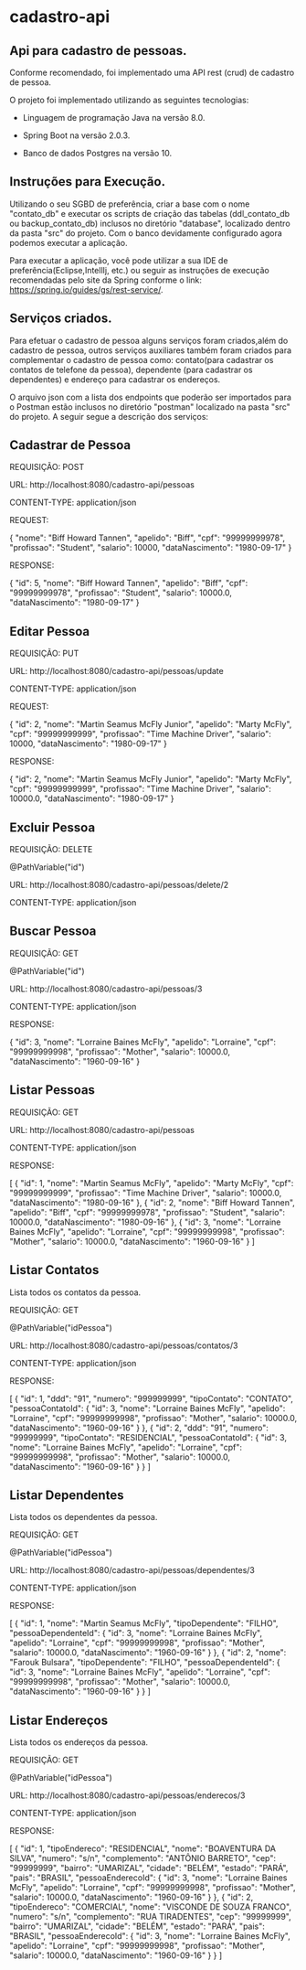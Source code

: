 # cadastro-api
Api para cadastro de pessoas.
-----------------------------------------

Conforme recomendado, foi implementado uma API rest (crud) de cadastro de pessoa.

O projeto foi implementado utilizando as seguintes tecnologias:

 - Linguagem de programação Java na versão 8.0.
 
 - Spring Boot na versão 2.0.3.
 
 - Banco de dados Postgres na versão 10.
 
Instruções para Execução.
 -----------------------------
 
 Utilizando o seu SGBD de preferência, criar a base com o nome "contato_db" e executar os scripts de 
 criação das tabelas (ddl_contato_db ou backup_contato_db) inclusos no diretório "database", localizado 
 dentro da pasta "src" do projeto. Com o banco devidamente configurado agora podemos executar a
 aplicação.
 
 Para executar a aplicação, você pode utilizar a sua IDE de preferência(Eclipse,IntellIj, etc.)
 ou seguir as instruções de execução recomendadas pelo site da Spring conforme o link:
 https://spring.io/guides/gs/rest-service/.
 
Serviços criados.
----------------

Para efetuar o cadastro de pessoa alguns serviços foram criados,além do cadastro de pessoa, outros serviços
auxiliares também foram criados para complementar o cadastro de pessoa como: contato(para cadastrar
os contatos de telefone da pessoa), dependente (para cadastrar os dependentes) e endereço para cadastrar 
os endereços.

O arquivo json com a lista dos endpoints que poderão ser importados para o Postman estão inclusos no diretório 
"postman" localizado na pasta "src" do projeto. A seguir segue a descrição dos serviços:


Cadastrar de Pessoa
------------------
REQUISIÇÃO: POST

URL: http://localhost:8080/cadastro-api/pessoas

CONTENT-TYPE: application/json

REQUEST:

{
    "nome": "Biff Howard Tannen",
    "apelido": "Biff", 
    "cpf": "99999999978",
    "profissao": "Student", 
    "salario": 10000, 
    "dataNascimento": "1980-09-17"
}

RESPONSE:

{
    "id": 5,
    "nome": "Biff Howard Tannen",
    "apelido": "Biff",
    "cpf": "99999999978",
    "profissao": "Student",
    "salario": 10000.0,
    "dataNascimento": "1980-09-17"
}

Editar Pessoa
-------------

REQUISIÇÃO: PUT

URL: http://localhost:8080/cadastro-api/pessoas/update

CONTENT-TYPE: application/json

REQUEST:

{
    "id": 2,
    "nome": "Martin Seamus McFly Junior",
    "apelido": "Marty McFly", 
    "cpf": "99999999999",
    "profissao": "Time Machine Driver", 
    "salario": 10000, 
    "dataNascimento": "1980-09-17"
}

RESPONSE:

{
    "id": 2,
    "nome": "Martin Seamus McFly Junior",
    "apelido": "Marty McFly",
    "cpf": "99999999999",
    "profissao": "Time Machine Driver",
    "salario": 10000.0,
    "dataNascimento": "1980-09-17"
}

Excluir Pessoa
--------------

REQUISIÇÃO: DELETE

@PathVariable("id")

URL: http://localhost:8080/cadastro-api/pessoas/delete/2

CONTENT-TYPE: application/json

Buscar Pessoa
-------------

REQUISIÇÃO: GET

@PathVariable("id")

URL: http://localhost:8080/cadastro-api/pessoas/3

CONTENT-TYPE: application/json

RESPONSE:

{
    "id": 3,
    "nome": "Lorraine Baines McFly",
    "apelido": "Lorraine",
    "cpf": "99999999998",
    "profissao": "Mother",
    "salario": 10000.0,
    "dataNascimento": "1960-09-16"
}

Listar Pessoas
--------------

REQUISIÇÃO: GET

URL: http://localhost:8080/cadastro-api/pessoas

CONTENT-TYPE: application/json

RESPONSE:

[
    {
        "id": 1,
        "nome": "Martin Seamus McFly",
        "apelido": "Marty McFly",
        "cpf": "99999999999",
        "profissao": "Time Machine Driver",
        "salario": 10000.0,
        "dataNascimento": "1980-09-16"
    },
    {
        "id": 2,
        "nome": "Biff Howard Tannen",
        "apelido": "Biff",
        "cpf": "99999999978",
        "profissao": "Student",
        "salario": 10000.0,
        "dataNascimento": "1980-09-16"
    },
    {
        "id": 3,
        "nome": "Lorraine Baines McFly",
        "apelido": "Lorraine",
        "cpf": "99999999998",
        "profissao": "Mother",
        "salario": 10000.0,
        "dataNascimento": "1960-09-16"
    }
]

Listar Contatos
---------------

Lista todos os contatos da pessoa.

REQUISIÇÃO: GET

@PathVariable("idPessoa")

URL: http://localhost:8080/cadastro-api/pessoas/contatos/3

CONTENT-TYPE: application/json

RESPONSE:

[
    {
        "id": 1,
        "ddd": "91",
        "numero": "999999999",
        "tipoContato": "CONTATO",
        "pessoaContatoId": {
            "id": 3,
            "nome": "Lorraine Baines McFly",
            "apelido": "Lorraine",
            "cpf": "99999999998",
            "profissao": "Mother",
            "salario": 10000.0,
            "dataNascimento": "1960-09-16"
        }
    },
    {
        "id": 2,
        "ddd": "91",
        "numero": "99999999",
        "tipoContato": "RESIDENCIAL",
        "pessoaContatoId": {
            "id": 3,
            "nome": "Lorraine Baines McFly",
            "apelido": "Lorraine",
            "cpf": "99999999998",
            "profissao": "Mother",
            "salario": 10000.0,
            "dataNascimento": "1960-09-16"
        }
    }
]

Listar Dependentes
---------------

Lista todos os dependentes da pessoa.

REQUISIÇÃO: GET

@PathVariable("idPessoa")

URL: http://localhost:8080/cadastro-api/pessoas/dependentes/3

CONTENT-TYPE: application/json

RESPONSE:

[
    {
        "id": 1,
        "nome": "Martin Seamus McFly",
        "tipoDependente": "FILHO",
        "pessoaDependenteId": {
            "id": 3,
            "nome": "Lorraine Baines McFly",
            "apelido": "Lorraine",
            "cpf": "99999999998",
            "profissao": "Mother",
            "salario": 10000.0,
            "dataNascimento": "1960-09-16"
        }
    },
    {
        "id": 2,
        "nome": "Farouk Bulsara",
        "tipoDependente": "FILHO",
        "pessoaDependenteId": {
            "id": 3,
            "nome": "Lorraine Baines McFly",
            "apelido": "Lorraine",
            "cpf": "99999999998",
            "profissao": "Mother",
            "salario": 10000.0,
            "dataNascimento": "1960-09-16"
        }
    }
]

Listar Endereços
----------------

Lista todos os endereços da pessoa.

REQUISIÇÃO: GET

@PathVariable("idPessoa")

URL: http://localhost:8080/cadastro-api/pessoas/enderecos/3

CONTENT-TYPE: application/json

RESPONSE:

[
    {
        "id": 1,
        "tipoEndereco": "RESIDENCIAL",
        "nome": "BOAVENTURA DA SILVA",
        "numero": "s/n",
        "complemento": "ANTÔNIO BARRETO",
        "cep": "99999999",
        "bairro": "UMARIZAL",
        "cidade": "BELÉM",
        "estado": "PARÁ",
        "pais": "BRASIL",
        "pessoaEnderecoId": {
            "id": 3,
            "nome": "Lorraine Baines McFly",
            "apelido": "Lorraine",
            "cpf": "99999999998",
            "profissao": "Mother",
            "salario": 10000.0,
            "dataNascimento": "1960-09-16"
        }
    },
    {
        "id": 2,
        "tipoEndereco": "COMERCIAL",
        "nome": "VISCONDE DE SOUZA FRANCO",
        "numero": "s/n",
        "complemento": "RUA TIRADENTES",
        "cep": "99999999",
        "bairro": "UMARIZAL",
        "cidade": "BELÉM",
        "estado": "PARÁ",
        "pais": "BRASIL",
        "pessoaEnderecoId": {
            "id": 3,
            "nome": "Lorraine Baines McFly",
            "apelido": "Lorraine",
            "cpf": "99999999998",
            "profissao": "Mother",
            "salario": 10000.0,
            "dataNascimento": "1960-09-16"
        }
    }
]






















 
 
 
 
